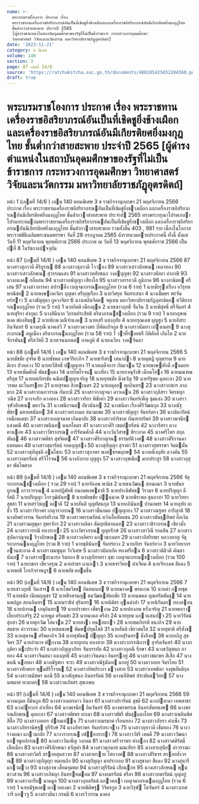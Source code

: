 ```yaml
---
name: >-
  พระบรมราชโองการ ประกาศ เรื่อง
  พระราชทานเครื่องราชอิสริยาภรณ์อันเป็นที่เชิดชูยิ่งช้างเผือกและเครื่องราชอิสริยาภรณ์อันมีเกียรติยศยิ่งมงกุฎไทย
  ชั้นต่ำกว่าสายสะพาย ประจำปี 2565
  [ผู้ดำรงตำแหน่งในสถาบันอุดมศึกษาของรัฐที่ไม่เป็นข้าราชการ กระทรวงการอุดมศึกษา
  วิทยาศาสตร์ วิจัยและนวัตกรรม มหาวิทยาลัยราชภัฏุอุตรดิตถ์]
date: '2023-11-21'
category: ข พิเศษ
volume: 140
section: 3
page: 87 เล่มที่ 14/6
source: 'https://ratchakitcha.soc.go.th/documents/488285425652204360.pdf'
draft: true
---
```


# พระบรมราชโองการ ประกาศ เรื่อง พระราชทานเครื่องราชอิสริยาภรณ์อันเป็นที่เชิดชูยิ่งช้างเผือกและเครื่องราชอิสริยาภรณ์อันมีเกียรติยศยิ่งมงกุฎไทย ชั้นต่ำกว่าสายสะพาย ประจำปี 2565 [ผู้ดำรงตำแหน่งในสถาบันอุดมศึกษาของรัฐที่ไม่เป็นข้าราชการ กระทรวงการอุดมศึกษา วิทยาศาสตร์ วิจัยและนวัตกรรม มหาวิทยาลัยราชภัฏุอุตรดิตถ์]

หน้า 1 (เลมที่ 14/6 ) เลม 140 ตอนพิเศษ 3 ข ราชกิจจานุเบกษา 21 พฤศจิกายน 2566 ประกาศ เรื่อง พระราชทานเครื่องราชอิสริยาภรณอันเป็นที่เชิดชูยิ่งชางเผือก และเครื่องราชอิสริยาภรณอันมีเกียรติยศยิ่งมงกุฎไทย ชั้นต่ํากวาสายสะพาย ประจําป 2565 ทรงพระกรุณาโปรดเกลาโปรดกระหมอมพระราชทานเครื่องราชอิสริยาภรณอันเป็นที่เชิดชูยิ่งชางเผือก และเครื่องราชอิสริยาภรณอันมีเกียรติยศยิ่งมงกุฎไทย ชั้นต่ํากวาสายสะพาย รวมทั้งสิ้น 403 , 981 ราย เนื่องในโอกาสพระราชพิธีเฉลิมพระชนมพรรษา วันที่ 28 กรกฎาคม 2565 ดังรายนามทายประกาศนี้ ทั้งนี้ ตั้งแต่วันที่ 11 พฤศจิกายน พุทธศักราช 2566 ประกาศ ณ วันที่ 13 พฤศจิกายน พุทธศักราช 2566 เป็นปที่ 8 ในรัชกาลปจจุบัน

หน้า 87 (เลมที่ 14/6 ) เลม 140 ตอนพิเศษ 3 ข ราชกิจจานุเบกษา 21 พฤศจิกายน 2566 87 นางสาวสุภาวดี ศิริบูรณ 88 นางสาวสุภาวดี ไววอง 89 นางสาวเสาวลักษณ เหลาทอง 90 นางสาวเสาวลักษณ สุวรรณแสง 91 นางสาวหทัยชนก วงคบุญชา 92 นางสาวหัถยา คําภาษี 93 นางอนงค กลิ่นสน 94 นางสาวอนัญญา เสียงใส 95 นางสาวอรรถวดี ภูมิภาค 96 นางอานิตย ศรีเสน 97 นางสาวอารดา สปารดิ่ง เบญจมาภรณมงกุฎไทย (รวม 6 ราย) 1 นายชัยรุงเรือง อวิรุทธพาณิชย 2 นายพงษภควัตร บุญพา ศรีบุญเรือง 3 นายวิศรุต จันทรเสนา 4 นางเข็มพร พรจันทร์ทาว 5 นางธัญสุดา ภูดวงจิตร 6 นางเพลินจิตต จตุเทน มหาวิทยาลัยราชภัฏอุตรดิตถ ทวีติยาภรณมงกุฎไทย (รวม 5 ราย) 1 นายกิตติ เมืองตุม 2 นายเชาวฤทธิ์ จั่นจีน 3 นายพิสุทธิ์ ศรีจันทร์ 4 นายสุริยา คํากุนะ 5 นางสินีนาถ วิกรมประสิทธิ ตริตาภรณชางเผือก (รวม 9 ราย) 1 นายกฤษณพงค ฟองสินธุ 2 นายพิภพ มณีจํานงค 3 นายเสรี แสงอุทัย 4 นายอรุณเดช บุญสูง 5 นายอิสระ อินจันทร์ 6 นางดรุณี นาคเสวี 7 นางสาวดวงพร บี่หัตถกิจกูล 8 นางสาวนันทา เปงเนตร 9 นางสุภาภรณ หนูเมือง ตริตาภรณมงกุฎไทย (รวม 58 ราย) 1 วาที่รอยตรี กิติศักดิ์ เกิดโต 2 นายจักรพันธ ศรีสวัสดิ์ 3 นายเจนนภนต ภาคภูมิ 4 นายเฉวียง วงคจินดา

หน้า 88 (เลมที่ 14/6 ) เลม 140 ตอนพิเศษ 3 ข ราชกิจจานุเบกษา 21 พฤศจิกายน 2566 5 นายชัชชัย สุจริต 6 นายชัชพล เกษวิริยะกิจ 7 นายชาริสร เสนาปา 8 นายดุษฎี บุญธรรม 9 นายดิเรก บัวหลวง 10 นายทวีสิทธิ์ ปญญายง 11 นายเผด็จการ กันแจม 12 นายพงษศักดิ์ อนมอย 13 นายเพิ่มศักดิ์ พันธแตง 14 นายไพโรจน นะเที่ยง 15 นายภาณุรังษี เดือนโฮง 16 นายมณฑณ ศรีสุข 17 นายยศภัทรชัย คณิตปญญาเจริญ 18 นายยุทธชัย มิ่งขวัญ 19 นายรัฐพล ดุลยะลา 20 นายวรพล มะโนสรอย 21 นายสุรพล สิงหเนตร 22 นายอดุลย พุกอินทร 23 นางสาวกชกร ลาภมาก 24 นางสาวกนกวรรณ กันยะมี 25 นางสาวกาญจนา ดาวเดน 26 นางสาวกุลิสรา จิตรชญาวณิช 27 นางจงรัก ดวงทอง 28 นางสาวจริยา พิชัยคํา 29 นางสาวจันทร์เพ็ญ ชุมแสง 30 นางสาวจุฬาลักษณ มหาวัน 31 นางชนิกานต อัชวนันท 32 นางชนิดา เรืองศิริวัฒนกุล 33 นางณัฐพัชร มหายศนันท 34 นางสาวตรงกมล สนามเขต 35 นางสาวธัญญา จันทร์ตรง 36 นางธิดารัตน์ เหมือนเดชา 37 นางสาวเบญจมาศ เกิดมาลัย 38 นางสาวปาริชาต กัณฑาทรัพย์ 39 นางสาวพจนีย แสงมณี 40 นางสาวพนินท นนทโคตร 41 นางสาวภาศิริ เขตปยรัตน์ 42 นางวริศรา ดวงตานอย 43 นางสาววัชราภรณ อารีรัตนศักดิ์ 44 นางวันวิสาข พิระภาค 45 นางศรีไพร สกุลพันธ 46 นางสาวศศิธร สุขจิตต 47 นางสาวศิริกาญจน ธรรมยัติวงศ 48 นางสาวศิริกานดา แหยมคง 49 นางสาวสุดารัตน์ รอดบุญสง 50 นางสุกัญญา สุจาคํา 51 นางสาวสุพรรษา จิตตมั่น 52 นางสาวสุภัญชลี อนไชยะ 53 นางสาวสุภาพร พงศธรพฤกษ 54 นางหนึ่งฤทัย ดวงดัน 55 นางสาวอมรรัตน์ ศรีวิโรจน 56 นางอังกาบ บุญสูง 57 นางสาวอุษณีย มากประยูร 58 นางสาวอุสุมา พันไพศาล

หน้า 89 (เลมที่ 14/6 ) เลม 140 ตอนพิเศษ 3 ข ราชกิจจานุเบกษา 21 พฤศจิกายน 2566 จัตุรถาภรณชางเผือก ( รวม 29 ราย) 1 นายจักภพ พานิช 2 นายธนวัฒน สอนเณร 3 นายธันยบูรณ ถาวรวรรณ 4 นายปฎิพัทธิ์ ถนอมพงษชาติ 5 นายประดิพัทธ วิรามร 6 นายปริญญา ดีรัศมี 7 นายปริญญา ไกรวุฒินันท 8 นายพัทธชัย ปนนาค 9 นายพีระพล ขุนอาสา 10 นายวิทยา สุขสา 11 นายสรวิชญ เผาดี 12 นายสันติ บุญทัศนกุล 13 นายอภินันท ปานเพชร 14 นายอุทัย ละชั่ว 15 นางสาวจิราพร เกตุวราภรณ 16 นางสาวชื่นกมล ปญญายง 17 นางสาวณฐพร อารีญาติ 18 นางทิพย์วรรณ จันทร์ศรีงาม 19 นางสาวพรรณรัตน์ หวังเอื้ออัตตชน 20 นางสาวพันธุทิพย์ ถือเงิน 21 นางสาวมญชุดา สุพรจักร 22 นางสาวลลิตา สัมฤทธิตานนท 23 นางสาววชิราภรณ เขียวมั่ง 24 นางสาววรรณี ทองระยา 25 นางวัชราภรณ บุญยรักษ์ 26 นางสาวสาวิณี รอดสิน 27 นางสาวสุภัคกาญจน จิวาลักษณ 28 นางสาวอลิศรา แกวชะเนตร 29 นางสาวอิสริยพร หลวงหาญ จัตุรถาภรณมงกุฎไทย (รวม 8 ราย) 1 นายชุตินันท จันทร์ยวง 2 นายภัทร จันทร์ยวง 3 นายวิทยากร อวนสะอาด 4 นางสาวชมพูนุท วังวิเศษ 5 นางสาวนันทภัค ทองศรีอน 6 นางสาวนิธิวดี คัณธานันท 7 นางสาวปยะนารถ ริมทอง 8 นางสุภัทรตรา สุขะ เบญจมาภรณชางเผือก (รวม 100 ราย) 1 นายกชกร เขียวอรุณ 2 นายกําธร ผาแกว 3 นายขจรวิทย คําเจียม 4 นายจีระเดช สีแดง 5 นายชลธี ไกรกิจราษฎร 6 นายชลัช แยมชื่น

หน้า 90 (เลมที่ 14/6 ) เลม 140 ตอนพิเศษ 3 ข ราชกิจจานุเบกษา 21 พฤศจิกายน 2566 7 นายเชาวฤทธิ์ วันเสาร 8 นายโชตวิชช อินทนนท 9 นายณรงค พรมงาม 10 นายดํา อายชุม 11 นายธนัย เนียมกุญชร 12 นายธีรศานญ ธนวัฒนหัตถชัย 13 นายนพดล บุณยรัตพันธุ 14 นายนพปฎล สอนอินทร 15 นายนราธิป สุรินทร 16 นายนิติธร อุนคําปา 17 นายนิรันดร ทองออน 18 นายปกรณ เกตุอินทร 19 นายปราชยา เพ็ชรงาม 20 นายปองภพ หรั่งเจริญ 21 นายพเยาว เลี้ยงประเสริฐ 22 นายพูล ศรีคมขํา 23 นายมงคล ศรีลํา 24 นายยุทธ แกวแสนปว 25 นายวิรัตน์ สุกสา 26 นายศุภวัฒ ใสแจม 27 นายสงา หนอแกว 28 นายสมเกียรติ ธนงกิจ 29 นายสมชาย คําวรรณะ 30 นายสมพงษ พิมพปทุมโชติ 31 นายสันติ เขียวสดใส 32 นายสุชาติ ศรีสังข 33 นายสุพจน ศรีพลากิจ 34 นายสุพันธ ปญญา 35 นายสุรินทร ชังสิงห 36 นายอภิภู สุขจิตร 37 นายอํานาจ ฟกงาม 38 นายอุเทน ทองสาย 39 นางสาวกรรณิการ สุจริตจันทร์ 40 นางกฤติยา ตะประจํา 41 นางสาวกัญญาภัทร จันบรรทัด 42 นางสาวกุลณี รักษา 43 นางขวัญชนก กาทอง 44 นางสาวจินตนา แตงฤทธิ์ 45 นางสาวจินตนา อินทรอยู่ 46 นางสาวชมาพร สีเสือ 47 นางชลณี นอยผา 48 นางณัฐชยา จะระ 49 นางสาวณัฐนันท มาอยู่ 50 นางดาวลอย จิตรไทย 51 นางสาวทักษอร พุมสิริโรจน 52 นางสาวทิพประภา มวงสาย 53 นางสาวเทพธิดา จงสุขสันติกุล 54 นางสาวธนัชพร นอมี 55 นางธัญชนก อินทรรัตน์ 56 นางนทีทิพย์ ประพันธวิทย 57 นางนพมาศ ทะมาตร 58 นางสาวนภัสสร สุขเกษม

หน้า 91 (เลมที่ 14/6 ) เลม 140 ตอนพิเศษ 3 ข ราชกิจจานุเบกษา 21 พฤศจิกายน 2566 59 นางนฤมล ฮีมินกูล 60 นางสาวเนตรดาว อินถา 61 นางสาวปรารัตน์ สุขดี 62 นางปยะดา เทพสาธร 63 นางปยาภร คําเที่ยง 64 นางพจนีย อินจันทร์ 65 นางพรพรรณ อินทรสัตยพงษ 66 นางพรรณลักษณ ดุลยะลา 67 นางสาวพัชพร ยะเมา 68 นางสาวพัชรี พันธุแตงไทย 69 นางสาวเพลินพิศ สีตื้อ 70 นางสาวภคอร ปอมเปน 71 นางสาวภมรมาศ เรือนทอง 72 นางสาวภัทรา คําเพ็ง 73 นางสาวภัทรานิษฐ บุรีรักษ์ 74 นางภัทราพร จันทร์กระจาง 75 นางสาวยุทาวดี เข็มทอง 76 นางวรางคณา แกวมาลัย 77 นางวราภรณ เฟองระยา 78 นางสาววัชรี เหมดี 79 นางสาววัฒนา แกวพูลปกรณ 80 นางสาววันเพ็ญ วงกลม 81 นางสาวศรีวราพร คําออง 82 นางสาวศศิรัศมิ์ เสือเมือง 83 นางสาวศิริลักษณา ขวัญคํา 84 นางสาวศุภมาส มณเฑียร 85 นางสายสุนีย คําวรรณะ 86 นางสาวสาวิตรี สรอยสุดสวาท 87 นางสาหราย ไสยวงศ 88 นางสาวสิริขจร สรอยสังวรณ 89 นางสาวสุกัญญา หมอนอิง 90 นางสุกัญญา มาประกอบ 91 นางสุชาดา สีแดง 92 นางสุนารี แกวมวง 93 นางสุภาพ เตี้ยมจุมพล 94 นางสาวสุรีรัตน์ เสือนอย 95 นางเสาวลักษณ พุมชาวสวน 96 นางสาวอภิชญา อินทรหมอม 97 นางอมรรัตน์ ศรีลา 98 นางสาวอมรรัตน์ บุญอยู่ 99 นางสาวอารีย นาคมูล 100 นางสาวอุบลรัตน์ แกวหลา เบญจมาภรณมงกุฎไทย (รวม 6 ราย) 1 นายณัฐพงศ แกวทองมา 2 นายพิศิษฐ วิจิตรกูล 3 นายวิรุฬ โตจันทร์ 4 นางสาวเกศวารี แกวจู 5 นางสาวมีนา กรมมี 6 นางรวีวรรณ มงคล
